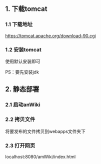## 1. 下载tomcat
### 1.1 下载地址

https://tomcat.apache.org/download-90.cgi

### 1.2 安装tomcat

使用默认安装即可

PS：要先安装jdk
## 2. 静态部署
### 2.1 启动anWiki

### 2.2 拷贝文件

将要发布的文件拷贝到webapps文件夹下

### 2.3 打开网页

localhost:8080/amWiki/index.html
